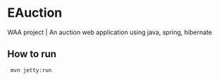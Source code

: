 # EAuction
WAA project | An auction web application using java, spring, hibernate

## How to run
``` mvn jetty:run```
